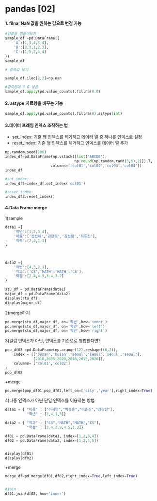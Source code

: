 # pandas [02]



#### 1. filna :NaN 값을 원하는 값으로 변경 가능



```python
#샘플을 만들어보쟝
sample_df =pd.DataFrame({
    'A':[1,3,4,3,4],
    'B':[2,3,1,2,3],
    'C':[1,5,2,4,4]
})
sample_df

# 결측값 넣기

sample_df.iloc[2,2]=np.nan

#결측값에 0.0 넣음
sample_df.apply(pd.value_counts).fillna(0.0)
```



#### 2. astype:자료형을 바꾸는 기능

```python
sample_df.apply(pd.value_counts).fillna(0).astype(int)
```





#### 3.데이터 프레임 인덱스 조작하는 법

- set_index: 기존 행 인덱스를 제거하고 데이터 열 중 하나를 인덱스로 설정
- reset_index: 기존 행 인덱스를 제거하고 인덱스를 데이터 열 추가



```python
np.random.seed(100)
index_df=pd.DataFrame(np.vstack([list('ABCDE'),
                                np.round(np.random.rand(3,5),2)]).T,
                     columns=['col01','col02','col03','col04'])
index_df

#set_index: 
index_df2=index_df.set_index('col01')

#reset_index:
index_df2.reset_index()
```



#### 4.Data Frame merge



1)sample

```python
data1 ={
    '학번':[1,2,3,4],
    '이름':['섭섭해','김한준','김선림','최호진'],
    '학력':[2,4,1,3]
}



data2 ={
    '학번':[4,3,2,1],
    '학과':['CS','MATH','MATH','CS'],
    '학점':[2.4,4.5,3.4,3.2]
}

stu_df = pd.DataFrame(data1)
major_df = pd.DataFrame(data2)
display(stu_df)
display(major_df)

```



2)merge하기

```python
pd.merge(stu_df,major_df, on='학번',how='inner')
pd.merge(stu_df,major_df, on='학번',how='left')
pd.merge(stu_df,major_df, on='학번',how='right')
```



3)컬럼 인덱스가 아닌, 인덱스를 기준으로 병합한다면?

```python
pop_df02 =pd.DataFrame(np.arange(12).reshape((6,2)),
    index = [['busan','busan','seoul','seoul','seoul','seoul'],
             [2010,2005,2020,2018,2015,2020]],
    columns= ['col01','col02']
)
pop_df02
```

+merge

```python
pd.merge(pop_df01,pop_df02,left_on=['city','year'],right_index=True)
```



4)다중 인덱스가 아닌 단일 인덱스를 이용하는 방법



```python
data1 = { "이름" : ["이지안","박동훈","이순신","강감찬"],
          "학년" : [2,4,1,3]}

data2 = { "학과" : ["CS","MATH","MATH","CS"],
          "학점" : [3.4,2.9,4.5,1.2]}
```

```python
df01 = pd.DataFrame(data1, index=[1,2,3,4])
df02 = pd.DataFrame(data2, index=[1,2,4,5])


display(df01)
display(df02)
```

+merge

```python
merge_df=pd.merge(df01,df02,right_index=True,left_index=True)


#join
df01.join(df02, how='inner')
```

